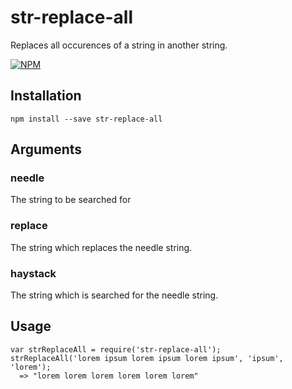 str-replace-all
===============
Replaces all occurences of a string in another string.

[![NPM](https://nodei.co/npm/str-replace-all.png?downloads=true&downloadRank=true&stars=true)](https://nodei.co/npm/str-replace-all/)


Installation
------------
````
npm install --save str-replace-all
````


Arguments
---------
### needle
The string to be searched for

### replace
The string which replaces the needle string.

### haystack
The string which is searched for the needle string.


Usage
-----
````
var strReplaceAll = require('str-replace-all');
strReplaceAll('lorem ipsum lorem ipsum lorem ipsum', 'ipsum', 'lorem');
  => "lorem lorem lorem lorem lorem lorem"
````
